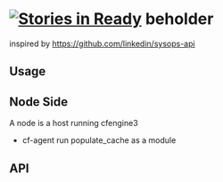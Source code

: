 [![Stories in Ready](https://badge.waffle.io/druidops/beholder.png?label=ready&title=Ready)](https://waffle.io/druidops/beholder)
beholder
========

inspired by https://github.com/linkedin/sysops-api


Usage
-----

Node Side
----
A node is a host running cfengine3

* cf-agent run populate\_cache as a module

API
----
